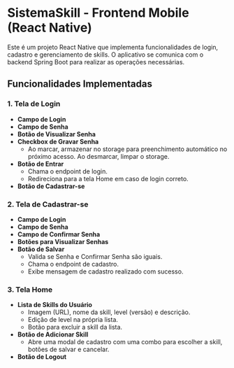 # SistemaSkill - Frontend Mobile (React Native)

Este é um projeto React Native que implementa funcionalidades de login, cadastro e gerenciamento de skills. O aplicativo se comunica com o backend Spring Boot para realizar as operações necessárias.

## Funcionalidades Implementadas

### 1. Tela de Login

- **Campo de Login**
- **Campo de Senha**
- **Botão de Visualizar Senha**
- **Checkbox de Gravar Senha**
  - Ao marcar, armazenar no storage para preenchimento automático no próximo acesso. Ao desmarcar, limpar o storage.
- **Botão de Entrar**
  - Chama o endpoint de login.
  - Redireciona para a tela Home em caso de login correto.
- **Botão de Cadastrar-se**

### 2. Tela de Cadastrar-se

- **Campo de Login**
- **Campo de Senha**
- **Campo de Confirmar Senha**
- **Botões para Visualizar Senhas**
- **Botão de Salvar**
  - Valida se Senha e Confirmar Senha são iguais.
  - Chama o endpoint de cadastro.
  - Exibe mensagem de cadastro realizado com sucesso.

### 3. Tela Home

- **Lista de Skills do Usuário**
  - Imagem (URL), nome da skill, level (versão) e descrição.
  - Edição de level na própria lista.
  - Botão para excluir a skill da lista.
- **Botão de Adicionar Skill**
  - Abre uma modal de cadastro com uma combo para escolher a skill, botões de salvar e cancelar.
- **Botão de Logout**


